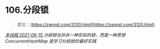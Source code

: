 <!--yml
category: 未分类
date: 0001-01-01 00:00:00
--->

# 106.分段锁

> 原文：[https://zwmst.com/3120.html](https://zwmst.com/3120.html)

   [ *多线程* ](https://zwmst.com/%e5%a4%9a%e7%ba%bf%e7%a8%8b)*[ <time datetime="2021-09-16T00:21:20+08:00"> 2021-09-15 </time> ](https://zwmst.com/3120.html)  分段锁也并非一种实际的锁，而是一种思想 ConcurrentHashMap 是学习分段锁的最好实践*